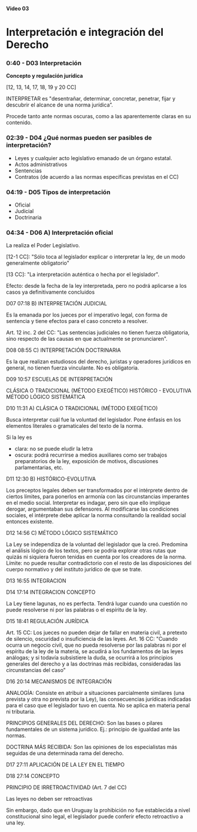 **Video 03**
# Interpretación e integración del Derecho

### 0:40 - D03 Interpretación
**Concepto y regulación jurídica**

[12, 13, 14, 17, 18, 19 y 20 CC]

INTERPRETAR es "desentrañar, determinar, concretar, penetrar, fijar y descubrir el alcance de una norma jurídica”.

Procede tanto ante normas oscuras, como a las aparentemente claras en su contenido.

### 02:39 - D04 ¿Qué normas pueden ser pasibles de interpretación?

- Leyes y cualquier acto legislativo emanado de un órgano estatal.
- Actos administrativos
- Sentencias
- Contratos (de acuerdo a las normas específicas previstas en el CC)

### 04:19 - D05 Tipos de interpretación

- Oficial
- Judicial
- Doctrinaria

### 04:34 - D06 A) Interpretación oficial

La realiza el Poder Legislativo.

[12-1 CC]: "Sólo toca al legislador explicar o interpretar la ley, de un modo generalmente obligatorio"

[13 CC]: "La interpretación auténtica o hecha por el legislador".

Efecto: desde la fecha de la ley interpretada, pero no podrá aplicarse a los casos ya definitivamente concluidos

D07 07:18
B) INTERPRETACIÓN JUDICIAL

Es la emanada por los jueces por el imperativo legal, con forma de sentencia y tiene efectos para el caso concreto a resolver.

Art. 12 inc. 2 del CC: "Las sentencias judiciales no tienen fuerza obligatoria, sino respecto de las causas en que actualmente se pronunciaren".

D08 08:55
C) INTERPRETACIÓN DOCTRINARIA

Es la que realizan estudiosos del derecho, juristas y operadores jurídicos en general, no tienen fuerza vinculante.
No es obligatoria.

D09 10:57
ESCUELAS DE INTERPRETACIÓN

CLÁSICA O TRADICIONAL (MÉTODO EXEGÉTICO)
HISTÓRICO - EVOLUTIVA
MÉTODO LÓGICO SISTEMÁTICA

D10 11:31
A) CLÁSICA O TRADICIONAL (MÉTODO EXEGÉTICO)

Busca interpretar cuál fue la voluntad del legislador.
Pone énfasis en los elementos literales o gramaticales del texto de la norma.

Si la ley es
- clara: no se puede eludir la letra
- oscura: podrá recurrirse a medios auxiliares como ser trabajos preparatorios de la ley, exposición de motivos, discusiones parlamentarias, etc.

D11 12:30
B) HISTÓRICO-EVOLUTIVA

Los preceptos legales deben ser transformados por el intérprete dentro de ciertos límites, para ponerlos en armonía con las circunstancias imperantes en el medio social.
Interpretar es indagar, pero sin que ello implique derogar, argumentaban sus defensores. Al modificarse las condiciones sociales, el intérprete debe aplicar la norma consultando la realidad social entonces existente.

D12 14:56
C) MÉTODO LÓGICO SISTEMÁTICO

La Ley se independiza de la voluntad del legislador que la creó.
Predomina el análisis lógico de los textos, pero se podría explorar otras rutas que quizás ni siquiera fueron tenidas en cuenta por los creadores de la norma.
Límite: no puede resultar contradictorio con el resto de las disposiciones del cuerpo normativo y del instituto jurídico de que se trate.

D13 16:55
INTEGRACION

D14 17:14
INTEGRACION
CONCEPTO

La Ley tiene lagunas, no es perfecta.
Tendrá lugar cuando una cuestión no puede resolverse ni por las palabras o el espíritu de la ley.

D15 18:41
REGULACIÓN JURÍDICA

Art. 15 CC: Los jueces no pueden dejar de fallar en materia civil, a pretexto de silencio, oscuridad o insuficiencia de las leyes.
Art. 16 CC: "Cuando ocurra un negocio civil, que no pueda resolverse por las palabras ni por el espíritu de la ley de la materia, se acudirá a los fundamentos de las leyes análogas; y si todavía subsistiere la duda, se ocurrirá a los principios generales del derecho y a las doctrinas más recibidas, consideradas las circunstancias del caso"

D16 20:14
MECANISMOS DE INTEGRACIÓN

ANALOGÍA: Consiste en atribuir a situaciones parcialmente similares (una prevista y otra no prevista por la Ley), las consecuencias jurídicas indicadas para el caso que el legislador tuvo en cuenta. No se aplica en materia penal ni tributaria.

PRINCIPIOS GENERALES DEL DERECHO: Son las bases o pilares fundamentales de un sistema jurídico. Ej.: principio de igualdad ante las normas.

DOCTRINA MÁS RECIBIDA: Son las opiniones de los especialistas más seguidas de una determinada rama del derecho.

D17 27:11
APLICACIÓN DE LA LEY EN EL TIEMPO

D18 27:14
CONCEPTO

PRINCIPIO DE IRRETROACTIVIDAD (Art. 7 del CC)

Las leyes no deben ser retroactivas

Sin embargo, dado que en Uruguay la prohibición no fue establecida a nivel constitucional sino legal, el legislador puede conferir efecto retroactivo a una ley.